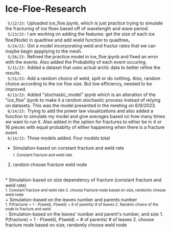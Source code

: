 # Ice-Floe-Research

```  5/22/23: ```  Uploaded ice_floe.ipynb, which is just practice trying to simulate the fracturing of ice floes based off of wavelength and wave period. <br>
```  5/23/23: ```  I am working on adding the features: get the size of each ice floe(Node) in quadtree and add wield function to quadtree。 <br>
```  5/24/23: ``` Got a model incorporating weld and fractur rates that we can maybe begin appplying to the mesh. <br>
```  5/26/23: ``` Refined the practice model in ice_floe.ipynb and fixed an error with the events. Also added the Probability of each event occuring. <br>
```  5/31/23: ``` Added a dataset that uses actual arctic data to better refine the results. <br>
```  5/31/23: ``` Add a random choice of weld, spilt or do nothing. Also, random choice according to the ice floe size. But low efficiency, needed to be improved. <br>
```  6/13/23: ``` Added "stochastic_model" ipynb which is an alteration of the "ice_floe" ipynb to make it a random stochastic process instead of relying on datasets. This was the model presented in the meeting on 6/9/2023. <br>
```  6/14/23: ``` Trying to add the power law visualizations and also added a function to simulate my model and give averages based on how many times we want to run it. Also added in the option for fractures to either be in 4 or 16 pieces with equal probabilty of either happening when there is a fracture event. <br>
```  6/14/23: ``` Three models added. Four models total<br>
- Simulation-based on constant fracture and weld rate<br>
<sub> 1. Constant fracture and weld rate
2. random choose fracture weld node</sub>
<br>
* Simulation-based on size dependency of fracture (constant fracture and weld rate)<br>
<sub> 1. Constant fracture and weld rate
2. choose fracture node based on size, randomly choose weld node</sub>
<br>
+ Simulation-based on the leaves number and parents number<br>
<sub>1. P(fracture) = 1 - P(weld), P(weld) = # of parents/ # of leaves
2. Random choice of the node to fracture and weld</sub>
<br>
- Simulation-based on the leaves' number and parent's number, and size
1. P(fracture) = 1 - P(weld), P(weld) = # of parents/ # of leaves
2. choose fracture node based on size, randomly choose weld node
<br>
